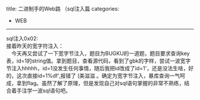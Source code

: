 title: 二进制手的Web路 （sql注入篇
categories:
- WEB
---
sql注入0x02:</br>
接着昨天的宽字符注入：</br>
&ensp;&ensp;今天再又尝试了一下宽字节注入，题目为BUGKU的一道题，题目要求查询key表，id=1的string值。拿到题目，查看源代码，看到了gbk的字样，尝试一波宽字节注入hhhhh，id=1没发生任何事情，随后我把id改成了id=1'，还是没法生啥，好的，这次直接id=1%df',报错了 (美滋滋 。确定为宽字节注入，暴库查询一气呵成，拿到flag。虽然了解了原理，但是发现自己对sql语句掌握的非常不熟练，结合着手注学一波sql语句吧。</br>
